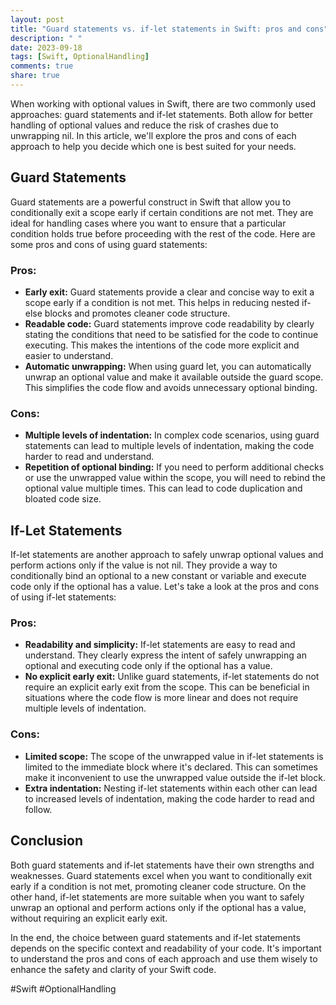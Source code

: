 ```yaml
---
layout: post
title: "Guard statements vs. if-let statements in Swift: pros and cons"
description: " "
date: 2023-09-18
tags: [Swift, OptionalHandling]
comments: true
share: true
---
```


When working with optional values in Swift, there are two commonly used approaches: guard statements and if-let statements. Both allow for better handling of optional values and reduce the risk of crashes due to unwrapping nil. In this article, we'll explore the pros and cons of each approach to help you decide which one is best suited for your needs.

## Guard Statements

Guard statements are a powerful construct in Swift that allow you to conditionally exit a scope early if certain conditions are not met. They are ideal for handling cases where you want to ensure that a particular condition holds true before proceeding with the rest of the code. Here are some pros and cons of using guard statements:

### Pros:
- **Early exit:** Guard statements provide a clear and concise way to exit a scope early if a condition is not met. This helps in reducing nested if-else blocks and promotes cleaner code structure.
- **Readable code:** Guard statements improve code readability by clearly stating the conditions that need to be satisfied for the code to continue executing. This makes the intentions of the code more explicit and easier to understand.
- **Automatic unwrapping:** When using guard let, you can automatically unwrap an optional value and make it available outside the guard scope. This simplifies the code flow and avoids unnecessary optional binding.

### Cons:
- **Multiple levels of indentation:** In complex code scenarios, using guard statements can lead to multiple levels of indentation, making the code harder to read and understand.
- **Repetition of optional binding:** If you need to perform additional checks or use the unwrapped value within the scope, you will need to rebind the optional value multiple times. This can lead to code duplication and bloated code size.

## If-Let Statements

If-let statements are another approach to safely unwrap optional values and perform actions only if the value is not nil. They provide a way to conditionally bind an optional to a new constant or variable and execute code only if the optional has a value. Let's take a look at the pros and cons of using if-let statements:

### Pros:
- **Readability and simplicity:** If-let statements are easy to read and understand. They clearly express the intent of safely unwrapping an optional and executing code only if the optional has a value.
- **No explicit early exit:** Unlike guard statements, if-let statements do not require an explicit early exit from the scope. This can be beneficial in situations where the code flow is more linear and does not require multiple levels of indentation.

### Cons:
- **Limited scope:** The scope of the unwrapped value in if-let statements is limited to the immediate block where it's declared. This can sometimes make it inconvenient to use the unwrapped value outside the if-let block.
- **Extra indentation:** Nesting if-let statements within each other can lead to increased levels of indentation, making the code harder to read and follow.

## Conclusion

Both guard statements and if-let statements have their own strengths and weaknesses. Guard statements excel when you want to conditionally exit early if a condition is not met, promoting cleaner code structure. On the other hand, if-let statements are more suitable when you want to safely unwrap an optional and perform actions only if the optional has a value, without requiring an explicit early exit.

In the end, the choice between guard statements and if-let statements depends on the specific context and readability of your code. It's important to understand the pros and cons of each approach and use them wisely to enhance the safety and clarity of your Swift code.

\#Swift #OptionalHandling